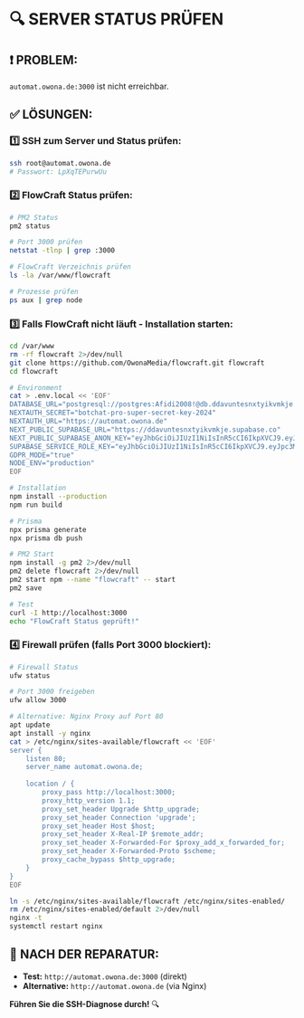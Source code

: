 # 🔍 SERVER STATUS PRÜFEN

## ❗ PROBLEM:
`automat.owona.de:3000` ist nicht erreichbar.

## ✅ LÖSUNGEN:

### 1️⃣ **SSH zum Server und Status prüfen:**
```bash
ssh root@automat.owona.de
# Passwort: LpXqTEPurwUu
```

### 2️⃣ **FlowCraft Status prüfen:**
```bash
# PM2 Status
pm2 status

# Port 3000 prüfen
netstat -tlnp | grep :3000

# FlowCraft Verzeichnis prüfen
ls -la /var/www/flowcraft

# Prozesse prüfen
ps aux | grep node
```

### 3️⃣ **Falls FlowCraft nicht läuft - Installation starten:**
```bash
cd /var/www
rm -rf flowcraft 2>/dev/null
git clone https://github.com/OwonaMedia/flowcraft.git flowcraft
cd flowcraft

# Environment
cat > .env.local << 'EOF'
DATABASE_URL="postgresql://postgres:Afidi2008!@db.ddavuntesnxtyikvmkje.supabase.co:5432/postgres"
NEXTAUTH_SECRET="botchat-pro-super-secret-key-2024"
NEXTAUTH_URL="https://automat.owona.de"
NEXT_PUBLIC_SUPABASE_URL="https://ddavuntesnxtyikvmkje.supabase.co"
NEXT_PUBLIC_SUPABASE_ANON_KEY="eyJhbGciOiJIUzI1NiIsInR5cCI6IkpXVCJ9.eyJpc3MiOiJzdXBhYmFzZSIsInJlZiI6ImRkYXZ1bnRlc254dHlpa3Zta2plIiwicm9sZSI6ImFub24iLCJpYXQiOjE3NTY1NzgyODgsImV4cCI6MjA3MjE1NDI4OH0.BIY4-aQZOsodKF2Nbpg0byKLDolemR96SjoVEe3GMcs"
SUPABASE_SERVICE_ROLE_KEY="eyJhbGciOiJIUzI1NiIsInR5cCI6IkpXVCJ9.eyJpc3MiOiJzdXBhYmFzZSIsInJlZiI6ImRkYXZ1bnRlc254dHlpa3Zta2plIiwicm9sZSI6InNlcnZpY2Vfcm9sZSIsImlhdCI6MTc1NjU3ODI4OCwiZXhwIjoyMDcyMTU0Mjg4fQ.HfBZzrvOSAbk5Nve6MZSjYkLnQ2h8un3NPiok0z8YXA"
GDPR_MODE="true"
NODE_ENV="production"
EOF

# Installation
npm install --production
npm run build

# Prisma
npx prisma generate
npx prisma db push

# PM2 Start
npm install -g pm2 2>/dev/null
pm2 delete flowcraft 2>/dev/null
pm2 start npm --name "flowcraft" -- start
pm2 save

# Test
curl -I http://localhost:3000
echo "FlowCraft Status geprüft!"
```

### 4️⃣ **Firewall prüfen (falls Port 3000 blockiert):**
```bash
# Firewall Status
ufw status

# Port 3000 freigeben
ufw allow 3000

# Alternative: Nginx Proxy auf Port 80
apt update
apt install -y nginx
cat > /etc/nginx/sites-available/flowcraft << 'EOF'
server {
    listen 80;
    server_name automat.owona.de;
    
    location / {
        proxy_pass http://localhost:3000;
        proxy_http_version 1.1;
        proxy_set_header Upgrade $http_upgrade;
        proxy_set_header Connection 'upgrade';
        proxy_set_header Host $host;
        proxy_set_header X-Real-IP $remote_addr;
        proxy_set_header X-Forwarded-For $proxy_add_x_forwarded_for;
        proxy_set_header X-Forwarded-Proto $scheme;
        proxy_cache_bypass $http_upgrade;
    }
}
EOF

ln -s /etc/nginx/sites-available/flowcraft /etc/nginx/sites-enabled/
rm /etc/nginx/sites-enabled/default 2>/dev/null
nginx -t
systemctl restart nginx
```

## 🎯 **NACH DER REPARATUR:**

- **Test:** `http://automat.owona.de:3000` (direkt)
- **Alternative:** `http://automat.owona.de` (via Nginx)

**Führen Sie die SSH-Diagnose durch!** 🔍

